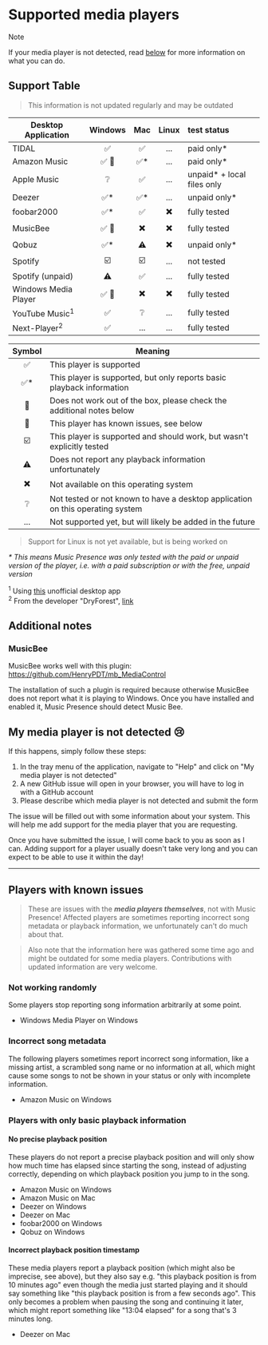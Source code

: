 # Supported media players

> [!NOTE]
> If your media player is not detected,
read [below](#my-media-player-is-not-detected-)
for more information on what you can do.

## Support Table

> This information is not updated regularly and may be outdated

| Desktop Application       |                   Windows                   |           Mac            |          Linux           | test status                |
|---------------------------|:-------------------------------------------:|:------------------------:|:------------------------:|:---------------------------|
| TIDAL                     |             :white_check_mark:              |    :white_check_mark:    |           ...            | paid only*                 |
| Amazon Music              | :white_check_mark: :face_with_head_bandage: |   :white_check_mark:*    |           ...            | paid only*                 |
| Apple Music               |               :grey_question:               |    :white_check_mark:    |           ...            | unpaid* + local files only |
| Deezer                    |             :white_check_mark:*             |   :white_check_mark:*    |           ...            | unpaid only*               |
| foobar2000                |             :white_check_mark:*             |    :white_check_mark:    | :heavy_multiplication_x: | fully tested               |
| MusicBee                  |         :white_check_mark: :pencil:         | :heavy_multiplication_x: | :heavy_multiplication_x: | fully tested               |
| Qobuz                     |             :white_check_mark:*             |        :warning:         | :heavy_multiplication_x: | unpaid only*               |
| Spotify                   |           :ballot_box_with_check:           | :ballot_box_with_check:  |           ...            | not tested                 |
| Spotify (unpaid)          |                  :warning:                  |    :white_check_mark:    |           ...            | fully tested               |
| Windows Media Player      | :white_check_mark: :face_with_head_bandage: | :heavy_multiplication_x: | :heavy_multiplication_x: | fully tested               |
| YouTube Music<sup>1</sup> |             :white_check_mark:              |     :grey_question:      |           ...            | fully tested               |
| Next-Player<sup>2</sup>   |             :white_check_mark:              |           ...            |           ...            | fully tested               |

|          Symbol          | Meaning                                                                        |
|:------------------------:|--------------------------------------------------------------------------------|
|    :white_check_mark:    | This player is supported                                                       |
|   :white_check_mark:*    | This player is supported, but only reports basic playback information          |
|         :pencil:         | Does not work out of the box, please check the additional notes below          |
| :face_with_head_bandage: | This player has known issues, see below                                        |
| :ballot_box_with_check:  | This player is supported and should work, but wasn't explicitly tested         |
|        :warning:         | Does not report any playback information unfortunately                         |
| :heavy_multiplication_x: | Not available on this operating system                                         |
|     :grey_question:      | Not tested or not known to have a desktop application on this operating system |
|           ...            | Not supported yet, but will likely be added in the future                      |

> Support for Linux is not yet available, but is being worked on

*\* This means Music Presence was only tested
with the paid or unpaid version of the player,
i.e. with a paid subscription or with the free, unpaid version*

<sup>1</sup> Using [this](https://github.com/th-ch/youtube-music) unofficial desktop app  
<sup>2</sup> From the developer "DryForest", [link](https://apps.microsoft.com/detail/9nblggh67n4f)

## Additional notes

### MusicBee

MusicBee works well with this plugin:
https://github.com/HenryPDT/mb_MediaControl

The installation of such a plugin is required
because otherwise MusicBee does not report what it is playing to Windows.
Once you have installed and enabled it, Music Presence should detect Music Bee.

## My media player is not detected 😢

If this happens, simply follow these steps:

1. In the tray menu of the application,
   navigate to "Help" and click on "My media player is not detected"
2. A new GitHub issue will open in your browser,
   you will have to log in with a GitHub account
3. Please describe which media player is not detected and submit the form

The issue will be filled out with some information about your system.
This will help me add support for the media player that you are requesting.

Once you have submitted the issue, I will come back to you as soon as I can.
Adding support for a player usually doesn't take very long
and you can expect to be able to use it within the day!

---

## Players with known issues

> These are issues with the ***media players themselves***,
> not with Music Presence!
> Affected players are sometimes reporting
> incorrect song metadata or playback information,
> we unfortunately can't do much about that.

> Also note that the information here was gathered some time ago
> and might be outdated for some media players.
> Contributions with updated information are very welcome.

### Not working randomly

Some players stop reporting song information arbitrarily at some point.

- Windows Media Player on Windows

### Incorrect song metadata

The following players sometimes report incorrect song information,
like a missing artist, a scrambled song name or no information at all,
which might cause some songs to not be shown in your status
or only with incomplete information.

- Amazon Music on Windows

### Players with only basic playback information

#### No precise playback position

These players do not report a precise playback position
and will only show how much time has elapsed since starting the song,
instead of adjusting correctly,
depending on which playback position you jump to in the song.

- Amazon Music on Windows
- Amazon Music on Mac
- Deezer on Windows
- Deezer on Mac
- foobar2000 on Windows
- Qobuz on Windows

#### Incorrect playback position timestamp

These media players report a playback position
(which might also be imprecise, see above),
but they also say e.g. "this playback position is from 10 minutes ago"
even though the media just started playing and it should say something like
"this playback position is from a few seconds ago".
This only becomes a problem when pausing the song and continuing it later,
which might report something like "13:04 elapsed"
for a song that's 3 minutes long.

- Deezer on Mac
